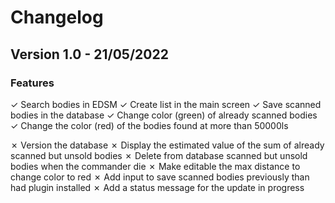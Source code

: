 # Changelog

## Version 1.0 - 21/05/2022

### Features

&check; Search bodies in EDSM
&check; Create list in the main screen
&check; Save scanned bodies in the database
&check; Change color (green) of already scanned bodies
&check; Change the color (red) of the bodies found at more than 50000ls

&cross; Version the database
&cross; Display the estimated value of the sum of already scanned but unsold bodies
&cross; Delete from database scanned but unsold bodies when the commander die
&cross; Make editable the max distance to change color to red
&cross; Add input to save scanned bodies previously than had plugin installed
&cross; Add a status message for the update in progress
